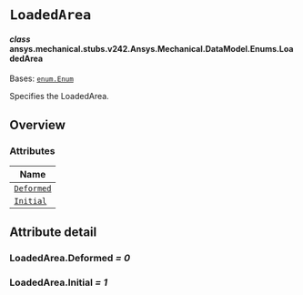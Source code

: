 # `LoadedArea`



#### *class* ansys.mechanical.stubs.v242.Ansys.Mechanical.DataModel.Enums.LoadedArea

Bases: [`enum.Enum`](https://docs.python.org/3/library/enum.html#enum.Enum)

Specifies the LoadedArea.

<!-- !! processed by numpydoc !! -->

<a id="overview"></a>

## Overview

### Attributes

| Name |
| -------------------------------------- |
| [`Deformed`](#LoadedArea.Deformed) |
| [`Initial`](#LoadedArea.Initial) |

<a id="attribute-detail"></a>

## Attribute detail

<a id="LoadedArea.Deformed"></a>

### LoadedArea.Deformed *= 0*

<a id="LoadedArea.Initial"></a>

### LoadedArea.Initial *= 1*


